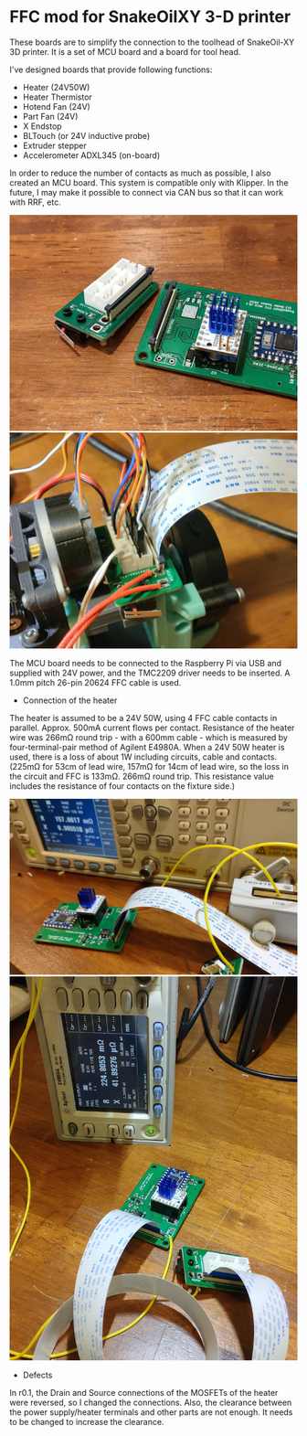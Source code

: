 # FFC mod for SnakeOilXY 3-D printer

These boards are to simplify the connection to the toolhead of SnakeOil-XY 3D printer.
It is a set of MCU board and a board for tool head.

I've designed boards that provide following functions:

* Heater (24V50W)
* Heater Thermistor
* Hotend Fan (24V)
* Part Fan (24V)
* X Endstop
* BLTouch (or 24V inductive probe)
* Extruder stepper
* Accelerometer ADXL345 (on-board)

In order to reduce the number of contacts as much as possible, I also created an MCU board. This system is compatible only with Klipper.
In the future, I may make it possible to connect via CAN bus so that it can work with RRF, etc.

![boards](boards.jpeg)
![toolhead](toolhead-installed.jpeg)

The MCU board needs to be connected to the Raspberry Pi via USB and supplied with 24V power, and the TMC2209 driver needs to be inserted.
A 1.0mm pitch 26-pin 20624 FFC cable is used.

* Connection of the heater

The heater is assumed to be a 24V 50W, using 4 FFC cable contacts in parallel. Approx. 500mA current flows per contact.
Resistance of the heater wire was 266mΩ round trip - with a 600mm cable - which is measured by four-terminal-pair method of Agilent E4980A. 
When a 24V 50W heater is used, there is a loss of about 1W including circuits, cable and contacts. (225mΩ for 53cm of lead wire, 157mΩ for 14cm of lead wire, so the loss in the circuit and FFC is 133mΩ. 266mΩ round trip. This resistance value includes the resistance of four contacts on the fixture side.)

![resistance-14cm](resistance-14cm.jpeg)
![resistance-53cm](resistance-53cm.jpeg)

* Defects

In r0.1, the Drain and Source connections of the MOSFETs of the heater were reversed, so I changed the connections.
Also, the clearance between the power supply/heater terminals and other parts are not enough. It needs to be changed to increase the clearance.
